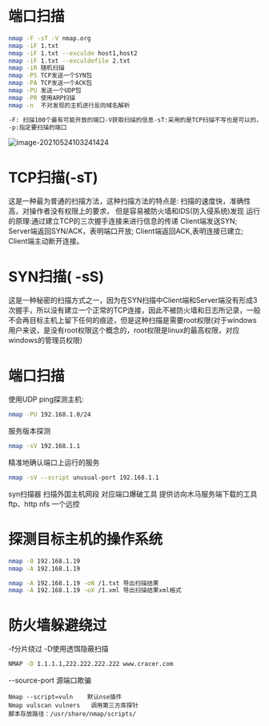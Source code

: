 # 端口扫描

```bash
nmap -F -sT -V nmap.org
nmap -iF 1.txt
nmap -iF 1.txt --exculde host1,host2
nmap -iF 1.txt --exculdefile 2.txt
nmap -iR 随机扫描
nmap -PS TCP发送一个SYN包
nmap -PA TCP发送一个ACK包
nmap -PU 发送一个UDP包
nmap -PR 使用ARP扫描
nmap -n  不对发现的主机进行反向域名解析

-F: 扫描100个最有可能开放的端口-V获取扫描的信息-sT:采用的是TCP扫描不写也是可以的，默认采用的就是TCP扫描
-p:指定要扫描的端口

```

![image-20210524103241424](D:\BaiduNetdiskDownload\安全\信息收集\nmap.assets\image-20210524103241424.png)



# TCP扫描(-sT)

这是一种最为普通的扫描方法，这种扫描方法的特点是:
	扫描的速度快，准确性高，对操作者没有权限上的要求，
	但是容易被防火墙和IDS(防入侵系统)发现
运行的原理:通过建立TCP的三次握手连接来进行信息的传递
	Client端发送SYN;
	Server端返回SYN/ACK，表明端口开放;
	Client端返回ACK,表明连接已建立;
	Client端主动断开连接。

# SYN扫描( -sS)

这是一种秘密的扫描方式之一，因为在SYN扫描中Client端和Server端没有形成3次握手，所以没有建立一个正常的TCP连接，因此不被防火墙和日志所记录，一般不会再目标主机上留下任何的痕迹，但是这种扫描是需要root权限(对于windows用户来说，是没有root权限这个概念的，root权限是linux的最高权限，对应windows的管理员权限)

# 端口扫描

使用UDP ping探测主机:

```bash
nmap -PU 192.168.1.0/24
```

服务版本探测

```bash
nmap -sV 192.168.1.1
```

精准地确认端口上运行的服务

```bash
nmap -sV --script unusual-port 192.168.1.1
```

syn扫描器
扫描外国主机网段
对应端口爆破工具
提供访向木马服务端下载的工具
ftp、http nfs
一个远控

# 探测目标主机的操作系统

```bash
nmap -0 192.168.1.19
nmap -A 192.168.1.19

nmap -A 192.168.1.19 -oN /1.txt 导出扫描结果
nmap -A 192.168.1.19 -oX /1.xml 导出扫描结果xml格式
```

# 防火墙躲避绕过

-f分片绕过
-D使用透饵隐蔽扫描

```bash
NMAP -D 1.1.1.1,222.222.222.222 www.cracer.com
```

 --source-port 源端口欺骗

```
Nmap --script=vuln    默认nse插件
Nmap vulscan vulners   调用第三方库探针
脚本存放路径：/usr/share/nmap/scripts/
```

